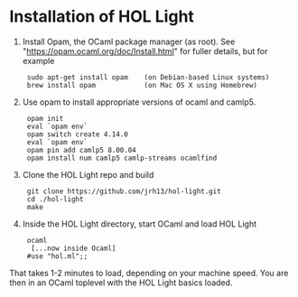 # Installation of HOL Light #


1. Install Opam, the OCaml package manager (as root). See "https://opam.ocaml.org/doc/Install.html" for fuller details, but for example

        sudo apt-get install opam    (on Debian-based Linux systems)
        brew install opam            (on Mac OS X using Homebrew)

2. Use opam to install appropriate versions of ocaml and camlp5.

        opam init
        eval `opam env`
        opam switch create 4.14.0
        eval `opam env`
        opam pin add camlp5 8.00.04
        opam install num camlp5 camlp-streams ocamlfind

3. Clone the HOL Light repo and build

        git clone https://github.com/jrh13/hol-light.git
        cd ./hol-light
        make

4. Inside the HOL Light directory, start OCaml and load HOL Light

        ocaml
         [...now inside Ocaml]
        #use "hol.ml";;

That takes 1-2 minutes to load, depending on your machine speed. You are then in an OCaml toplevel with the HOL Light basics loaded.


